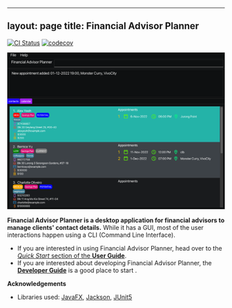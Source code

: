 
---
layout: page
title: Financial Advisor Planner
---
[![CI Status](https://github.com/AY2223S1-CS2103T-W09-2/tp/workflows/Java%20CI/badge.svg)](https://github.com/AY2223S1-CS2103T-W09-2/tp/actions)
[![codecov](https://codecov.io/gh/AY2223S1-CS2103T-W09-2/tp/branch/master/graph/badge.svg?token=UFZ3FQBSRS)](https://codecov.io/gh/AY2223S1-CS2103T-W09-2/tp)


![Ui](images/Ui.png)

**Financial Advisor Planner is a desktop application for financial advisors to manage clients' contact details.** While it has a GUI, most of the user interactions happen using a CLI (Command Line Interface).

* If you are interested in using Financial Advisor Planner, head over to the [_Quick Start_ section of the **User Guide**](https://ay2223s1-cs2103t-w09-2.github.io/tp/UserGuide.html#quick-start).
* If you are interested about developing Financial Advisor Planner, the [**Developer Guide**](https://ay2223s1-cs2103t-w09-2.github.io/tp/DeveloperGuide.html) is a good place to start .


**Acknowledgements**

* Libraries used: [JavaFX](https://openjfx.io/), [Jackson](https://github.com/FasterXML/jackson), [JUnit5](https://github.com/junit-team/junit5)
